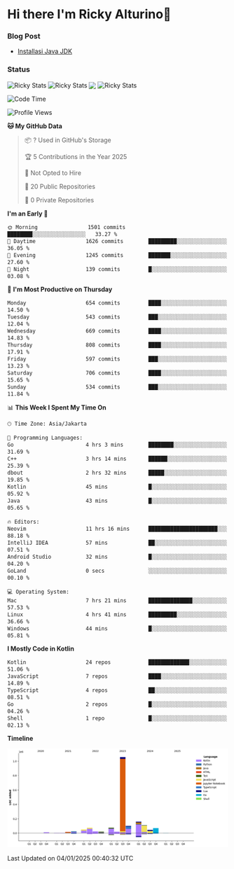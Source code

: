 # Hi there I'm Ricky Alturino👋

### Blog Post

<!-- BLOG-POST-LIST:START -->

- [Installasi Java JDK](https://onirutla.medium.com/installasi-java-jdk-ec701beeb5cb?source=rss-d9d81c918cc9------2)
<!-- BLOG-POST-LIST:END -->

### Status

<img align="center" alt="Ricky Stats" src="https://github-readme-stats.vercel.app/api?username=Alturino&theme=dark&show_icons=true&hide_border=false" />
<img align="center" alt="Ricky Stats" src="https://github-readme-stats.vercel.app/api/top-langs/?username=Alturino&theme=dark&show_icons=true&layout=compact"/>
<img align="center" width="640px" src="https://github-readme-stats.vercel.app/api/wakatime?username=Alturino&layout=compact&hide_border=true&theme=dark">
<img align="center" alt="Ricky Stats" src="https://leetcard.jacoblin.cool/onirutla?border=0&radius=20&ext=activity"/>

<!--START_SECTION:waka-->
![Code Time](http://img.shields.io/badge/Code%20Time-850%20hrs%2049%20mins-blue)

![Profile Views](http://img.shields.io/badge/Profile%20Views-0-blue)

**🐱 My GitHub Data** 

> 📦 ? Used in GitHub's Storage 
 > 
> 🏆 5 Contributions in the Year 2025
 > 
> 🚫 Not Opted to Hire
 > 
> 📜 20 Public Repositories 
 > 
> 🔑 0 Private Repositories 
 > 
**I'm an Early 🐤** 

```text
🌞 Morning                1501 commits        ████████░░░░░░░░░░░░░░░░░   33.27 % 
🌆 Daytime                1626 commits        █████████░░░░░░░░░░░░░░░░   36.05 % 
🌃 Evening                1245 commits        ███████░░░░░░░░░░░░░░░░░░   27.60 % 
🌙 Night                  139 commits         █░░░░░░░░░░░░░░░░░░░░░░░░   03.08 % 
```
📅 **I'm Most Productive on Thursday** 

```text
Monday                   654 commits         ████░░░░░░░░░░░░░░░░░░░░░   14.50 % 
Tuesday                  543 commits         ███░░░░░░░░░░░░░░░░░░░░░░   12.04 % 
Wednesday                669 commits         ████░░░░░░░░░░░░░░░░░░░░░   14.83 % 
Thursday                 808 commits         ████░░░░░░░░░░░░░░░░░░░░░   17.91 % 
Friday                   597 commits         ███░░░░░░░░░░░░░░░░░░░░░░   13.23 % 
Saturday                 706 commits         ████░░░░░░░░░░░░░░░░░░░░░   15.65 % 
Sunday                   534 commits         ███░░░░░░░░░░░░░░░░░░░░░░   11.84 % 
```


📊 **This Week I Spent My Time On** 

```text
🕑︎ Time Zone: Asia/Jakarta

💬 Programming Languages: 
Go                       4 hrs 3 mins        ████████░░░░░░░░░░░░░░░░░   31.69 % 
C++                      3 hrs 14 mins       ██████░░░░░░░░░░░░░░░░░░░   25.39 % 
dbout                    2 hrs 32 mins       █████░░░░░░░░░░░░░░░░░░░░   19.85 % 
Kotlin                   45 mins             █░░░░░░░░░░░░░░░░░░░░░░░░   05.92 % 
Java                     43 mins             █░░░░░░░░░░░░░░░░░░░░░░░░   05.65 % 

🔥 Editors: 
Neovim                   11 hrs 16 mins      ██████████████████████░░░   88.18 % 
IntelliJ IDEA            57 mins             ██░░░░░░░░░░░░░░░░░░░░░░░   07.51 % 
Android Studio           32 mins             █░░░░░░░░░░░░░░░░░░░░░░░░   04.20 % 
GoLand                   0 secs              ░░░░░░░░░░░░░░░░░░░░░░░░░   00.10 % 

💻 Operating System: 
Mac                      7 hrs 21 mins       ██████████████░░░░░░░░░░░   57.53 % 
Linux                    4 hrs 41 mins       █████████░░░░░░░░░░░░░░░░   36.66 % 
Windows                  44 mins             █░░░░░░░░░░░░░░░░░░░░░░░░   05.81 % 
```

**I Mostly Code in Kotlin** 

```text
Kotlin                   24 repos            █████████████░░░░░░░░░░░░   51.06 % 
JavaScript               7 repos             ████░░░░░░░░░░░░░░░░░░░░░   14.89 % 
TypeScript               4 repos             ██░░░░░░░░░░░░░░░░░░░░░░░   08.51 % 
Go                       2 repos             █░░░░░░░░░░░░░░░░░░░░░░░░   04.26 % 
Shell                    1 repo              █░░░░░░░░░░░░░░░░░░░░░░░░   02.13 % 
```



**Timeline**

![Lines of Code chart](https://raw.githubusercontent.com/Alturino/Alturino/main/assets/bar_graph.png)


 Last Updated on 04/01/2025 00:40:32 UTC
<!--END_SECTION:waka-->
